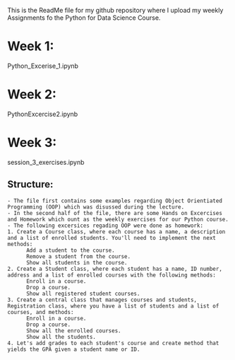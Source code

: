 This is the ReadMe file for my github repository where I upload my weekly Assignments fo the Python for Data Science Course.

# Week 1: 
  Python_Excerise_1.ipynb
# Week 2:
  PythonExcercise2.ipynb
# Week 3:
  session_3_exercises.ipynb
  ## Structure:
    - The file first contains some examples regarding Object Orientiated Programming (OOP) which was disussed during the lecture.
    - In the second half of the file, there are some Hands on Excercises and Homework which ount as the weekly exercises for our Python course.
    - The following excersices regading OOP were done as homework:
    1. Create a Course class, where each course has a name, a description and a list of enrolled students. You'll need to implement the next methods:
          Add a student to the course.
          Remove a student from the course.
          Show all students in the course.
    2. Create a Student class, where each student has a name, ID number, address and a list of enrolled courses with the following methods:
          Enroll in a course.
          Drop a course.
          Show all registered student courses.
    3. Create a central class that manages courses and students, Registration class, where you have a list of students and a list of courses, and methods:
          Enroll in a course.
          Drop a course.
          Show all the enrolled courses.
          Show all the students.
    4. Let's add grades to each student's course and create method that yields the GPA given a student name or ID.

